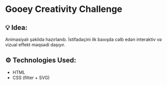 # Gooey Creativity Challenge

## 💡 Idea:
Animasiyalı şəkildə hazırlanıb. İstifadəçini ilk baxışda cəlb edən interaktiv və vizual effekt məqsədi daşıyır.

## ⚙️ Technologies Used:
- HTML
- CSS (filter + SVG)
